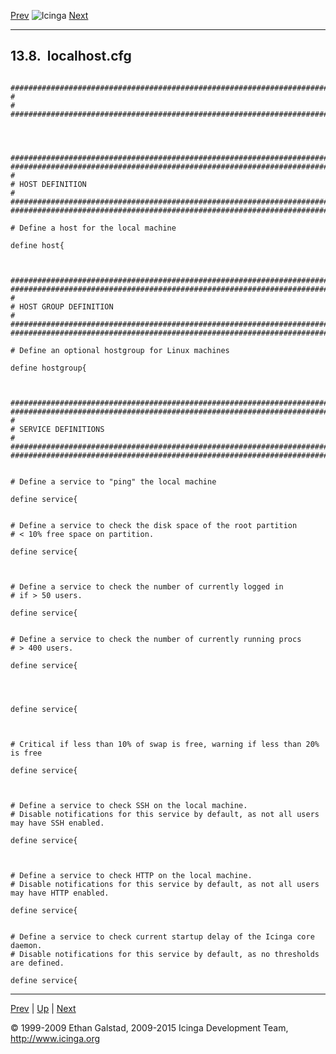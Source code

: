 [Prev](sample-contacts.md) ![Icinga](../images/logofullsize.png "Icinga") [Next](sample-notifications.md)

* * * * *

13.8.  localhost.cfg
--------------------

<pre><code>
###############################################################################
#
#
###############################################################################




###############################################################################
###############################################################################
#
# HOST DEFINITION
#
###############################################################################
###############################################################################

# Define a host for the local machine

define host{



###############################################################################
###############################################################################
#
# HOST GROUP DEFINITION
#
###############################################################################
###############################################################################

# Define an optional hostgroup for Linux machines

define hostgroup{



###############################################################################
###############################################################################
#
# SERVICE DEFINITIONS
#
###############################################################################
###############################################################################


# Define a service to "ping" the local machine

define service{


# Define a service to check the disk space of the root partition
# < 10% free space on partition.

define service{



# Define a service to check the number of currently logged in
# if > 50 users.

define service{


# Define a service to check the number of currently running procs
# > 400 users.

define service{




define service{



# Critical if less than 10% of swap is free, warning if less than 20% is free

define service{



# Define a service to check SSH on the local machine.
# Disable notifications for this service by default, as not all users may have SSH enabled.

define service{



# Define a service to check HTTP on the local machine.
# Disable notifications for this service by default, as not all users may have HTTP enabled.

define service{


# Define a service to check current startup delay of the Icinga core daemon.
# Disable notifications for this service by default, as no thresholds are defined.

define service{
</code></pre>

* * * * *

[Prev](sample-contacts.md) | [Up](ch13.md) | [Next](sample-notifications.md)






© 1999-2009 Ethan Galstad, 2009-2015 Icinga Development Team,
http://www.icinga.org
